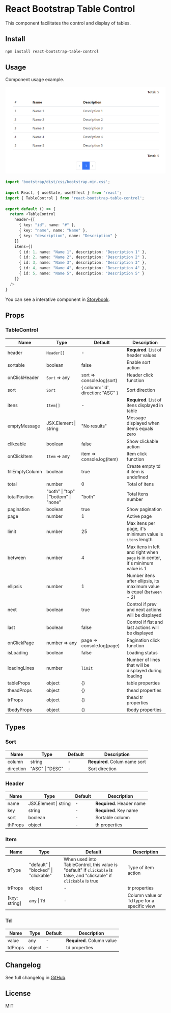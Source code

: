# React Bootstrap Table Control

This component facilitates the control and display of tables.

## Install

```bash
npm install react-bootstrap-table-control
```

## Usage

Component usage example.

![TableControl](https://github.com/victorap93/react-bootstrap-table-control/blob/main/attachments/TableControl.png?raw=true)

```typescript
import 'bootstrap/dist/css/bootstrap.min.css';

import React, { useState, useEffect } from 'react';
import { TableControl } from 'react-bootstrap-table-control';

export default () => {
  return <TableControl
    header={[
      { key: "id", name: "#" },
      { key: "name", name: "Name" },
      { key: "description", name: "Description" }
    ]}
    itens={[
      { id: 1, name: "Name 1", description: "Description 1" },
      { id: 2, name: "Name 2", description: "Description 2" },
      { id: 3, name: "Name 3", description: "Description 3" },
      { id: 4, name: "Name 4", description: "Description 4" },
      { id: 5, name: "Name 5", description: "Description 5" }
    ]}
  />
}
```

You can see a interative component in [Storybook](https://main--635d1d685cdfb0210b43bf17.chromatic.com).

## Props

### TableControl

| Name            | Type                                  | Default                            | Description                                                                   |
| --------------- | ------------------------------------- | ---------------------------------- | ----------------------------------------------------------------------------- |
| header          | `Header[]`                            | -                                  | **Required**. List of header values                                           |
| sortable        | boolean                               | false                              | Enable sort action                                                            |
| onClickHeader   | `Sort` => any                         | sort => console.log(sort)          | Header click function                                                         |
| sort            | `Sort`                                | { column: 'id', direction: "ASC" } | Sort direction                                                                |
| itens           | `Item[]`                              | -                                  | **Required**. List of itens displayed in table                                |
| emptyMessage    | JSX.Element \| string                 | "No results"                       | Message displayed when items equals zero                                      |
| clikcable       | boolean                               | false                              | Show clickable action                                                         |
| onClickItem     | `Item` => any                         | item => console.log(item)          | Item click function                                                           |
| fillEmptyColumn | boolean                               | true                               | Create empty td if item is undefined                                          |
| total           | number                                | 0                                  | Total of itens                                                                |
| totalPosition   | "both" \| "top" \| "bottom" \| "none" | "both"                             | Total itens number                                                            |
| pagination      | boolean                               | true                               | Show pagination                                                               |
| page            | number                                | 1                                  | Active page                                                                   |
| limit           | number                                | 25                                 | Max itens per page, it's minimum value is `itens` length                      |
| between         | number                                | 4                                  | Max itens in left and right when `page` is in center, it's minimum value is 1 |
| ellipsis        | number                                | 1                                  | Number itens after ellipsis, its maximum value is equal (`between` - 2)       |
| next            | boolean                               | true                               | Control if prev and next actions will be displayed                            |
| last            | boolean                               | false                              | Control if fist and last actions will be displayed                            |
| onClickPage     | number => any                         | page => console.log(page)          | Pagination click function                                                     |
| isLoading       | boolean                               | false                              | Loading status                                                                |
| loadingLines    | number                                | `limit`                            | Number of lines that will be displayed during loading                         |
| tableProps      | object                                | {}                                 | table properties                                                              |
| theadProps      | object                                | {}                                 | thead properties                                                              |
| trProps         | object                                | {}                                 | thead tr properties                                                           |
| tbodyProps      | object                                | {}                                 | tbody properties                                                              |

## Types

### Sort

| Name      | Type            | Default | Description                   |
| --------- | --------------- | ------- | ----------------------------- |
| column    | string          | -       | **Required**. Colum name sort |
| direction | "ASC" \| "DESC" | -       | Sort direction                |

### Header

| Name    | Type                  | Default | Description               |
| ------- | --------------------- | ------- | ------------------------- |
| name    | JSX.Element \| string | -       | **Required**. Header name |
| key     | string                | -       | **Required**. Key name    |
| sort    | boolean               | -       | Sortable column           |
| thProps | object                | -       | th properties             |

### Item

| Name          | Type                                  | Default                                                                                                              | Description                                 |
| ------------- | ------------------------------------- | -------------------------------------------------------------------------------------------------------------------- | ------------------------------------------- |
| trType        | "default" \| "blocked" \| "clickable" | When used into TableControl, this value is "default" if `clickable` is false, and "clickable" if `clickable` is true | Type of item action                         |
| trProps       | object                                | -                                                                                                                    | tr properties                               |
| [key: string] | any \| `Td`                           | -                                                                                                                    | Column value or Td type for a specific view |

### Td

| Name    | Type   | Default | Description                |
| ------- | ------ | ------- | -------------------------- |
| value   | any    | -       | **Required**. Column value |
| tdProps | object | -       | td properties              |

## Changelog

See full changelog in [GitHub](https://github.com/victorap93/react-bootstrap-table-control/blob/main/CHANGELOG.md).

## License
MIT
